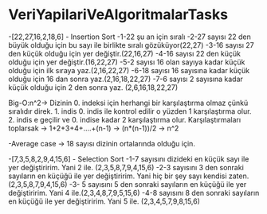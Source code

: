 # VeriYapilariVeAlgoritmalarTasks


-[22,27,16,2,18,6] - Insertion Sort
-1-22 şu an için sıralı
-2-27 sayısı 22 den büyük olduğu için bu sayı ile birlikte sıralı gözüküyor(22,27)
-3-16 sayısı 27 den küçük olduğu için yer değiştir.(22,16,27)
-4-16 sayısı 22 den küçük olduğu için yer değiştir.(16,22,27)
-5-2 sayısı 16 olan sayıya kadar küçük olduğu için ilk sıraya yaz.(2,16,22,27)
-6-18 sayısı 16 sayısına kadar küçük olduğu için 16 dan sonra yaz.(2,16,18,22,27)
-7-6 sayısı 2 sayısına kadar küçük olduğu için 2 den sonra yaz. (2,6,16,18,22,27)


Big-O:n^2-> Dizinin 0. indeksi için herhangi bir karşılaştırma olmaz çünkü sıralıdır direk. 1. indis 0. indis ile kontrol edilir o yüzden 1 karşılaştırma olur. 2. indis e geçilir ve 0. indise kadar 2 karşılaştırma olur. Karşılaştırmaları toplarsak -> 1+2+3+4+....+(n-1) -> (n*(n-1))/2 -> n^2



-Average case -> 18 sayısı dizinin ortalarında olduğu için.


-[7,3,5,8,2,9,4,15,6] - Selection Sort
-1-7 sayısını dizideki en küçük sayı ile yer değiştiririm. Yani 2 ile. (2,3,5,8,7,9,4,15,6)
-2-3 sayısını 3 den sonraki sayıların en küçüğü ile yer değiştiririm. Yani hiç bir şey sayı kendisi zaten.(2,3,5,8,7,9,4,15,6)
-3- 5 sayısını 5 den sonraki sayıların en küçüğü ile yer değiştiririm. Yani 4 ile.(2,3,4,8,7,9,5,15,6)
-4-8 sayısını 8 den sonraki sayıların en küçüğü ile yer değiştiririm. Yani 5 ile. (2,3,4,5,7,9,8,15,6)


